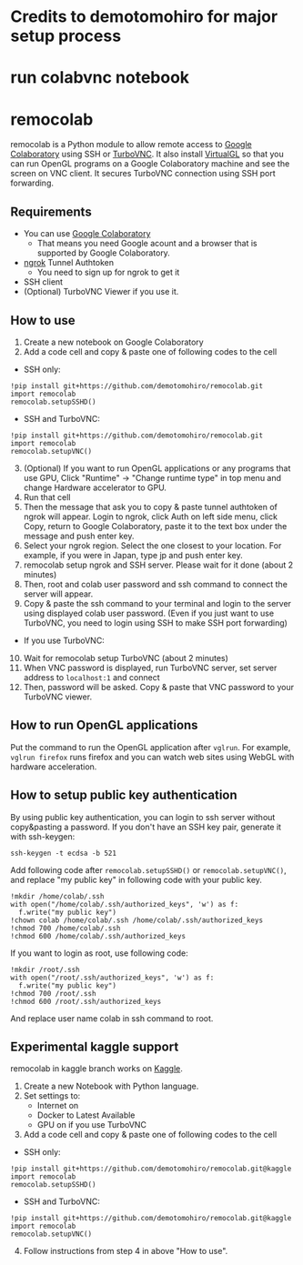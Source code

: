 # Credits to demotomohiro for major setup process

# run colabvnc notebook


# remocolab
remocolab is a Python module to allow remote access to [Google Colaboratory](https://colab.research.google.com/) using SSH or [TurboVNC](https://www.turbovnc.org/).
It also install [VirtualGL](https://www.virtualgl.org/) so that you can run OpenGL programs on a Google Colaboratory machine and see the screen on VNC client.
It secures TurboVNC connection using SSH port forwarding.

## Requirements
- You can use [Google Colaboratory](https://colab.research.google.com/)
  - That means you need Google acount and a browser that is supported by Google Colaboratory.
- [ngrok](https://ngrok.com/) Tunnel Authtoken
  - You need to sign up for ngrok to get it
- SSH client
- (Optional) TurboVNC Viewer if you use it.

## How to use
1. Create a new notebook on Google Colaboratory
2. Add a code cell and copy & paste one of following codes to the cell

- SSH only:
```python3
!pip install git+https://github.com/demotomohiro/remocolab.git
import remocolab
remocolab.setupSSHD()
```

- SSH and TurboVNC:
```python3
!pip install git+https://github.com/demotomohiro/remocolab.git
import remocolab
remocolab.setupVNC()
```

3. (Optional) If you want to run OpenGL applications or any programs that use GPU,
Click "Runtime" -> "Change runtime type" in top menu and change Hardware accelerator to GPU. 
4. Run that cell
5. Then the message that ask you to copy & paste tunnel authtoken of ngrok will appear.
Login to ngrok, click Auth on left side menu, click Copy, return to Google Colaboratory, paste it to the text box under the message and push enter key.
6. Select your ngrok region. Select the one closest to your location. For example, if you were in Japan, type jp and push enter key.
7. remocolab setup ngrok and SSH server. Please wait for it done (about 2 minutes)
8. Then, root and colab user password and ssh command to connect the server will appear.
9. Copy & paste the ssh command to your terminal and login to the server using displayed colab user password.
(Even if you just want to use TurboVNC, you need to login using SSH to make SSH port forwarding)

* If you use TurboVNC:
10. Wait for remocolab setup TurboVNC (about 2 minutes)
11. When VNC password is displayed, run TurboVNC server, set server address to ``localhost:1`` and connect
12. Then, password will be asked. Copy & paste that VNC password to your TurboVNC viewer.

## How to run OpenGL applications
Put the command to run the OpenGL application after ``vglrun``.
For example, ``vglrun firefox`` runs firefox and you can watch web sites using WebGL with hardware acceleration.

## How to setup public key authentication
By using public key authentication, you can login to ssh server without copy&pasting a password.
If you don't have an SSH key pair, generate it with ssh-keygen:
```console
ssh-keygen -t ecdsa -b 521
```
Add following code after ``remocolab.setupSSHD()`` or ``remocolab.setupVNC()``,
and replace "my public key" in following code with your public key.
```python3
!mkdir /home/colab/.ssh
with open("/home/colab/.ssh/authorized_keys", 'w') as f:
  f.write("my public key")
!chown colab /home/colab/.ssh /home/colab/.ssh/authorized_keys
!chmod 700 /home/colab/.ssh
!chmod 600 /home/colab/.ssh/authorized_keys
```
If you want to login as root, use following code:
```python3
!mkdir /root/.ssh
with open("/root/.ssh/authorized_keys", 'w') as f:
  f.write("my public key")
!chmod 700 /root/.ssh
!chmod 600 /root/.ssh/authorized_keys
```
And replace user name colab in ssh command to root.

## Experimental kaggle support
remocolab in kaggle branch works on [Kaggle](https://www.kaggle.com/).
1. Create a new Notebook with Python language.
2. Set settings to:
   - Internet on
   - Docker to Latest Available
   - GPU on if you use TurboVNC
3. Add a code cell and copy & paste one of following codes to the cell

- SSH only:
```python3
!pip install git+https://github.com/demotomohiro/remocolab.git@kaggle
import remocolab
remocolab.setupSSHD()
```

- SSH and TurboVNC:
```python3
!pip install git+https://github.com/demotomohiro/remocolab.git@kaggle
import remocolab
remocolab.setupVNC()
```

4. Follow instructions from step 4 in above "How to use".
